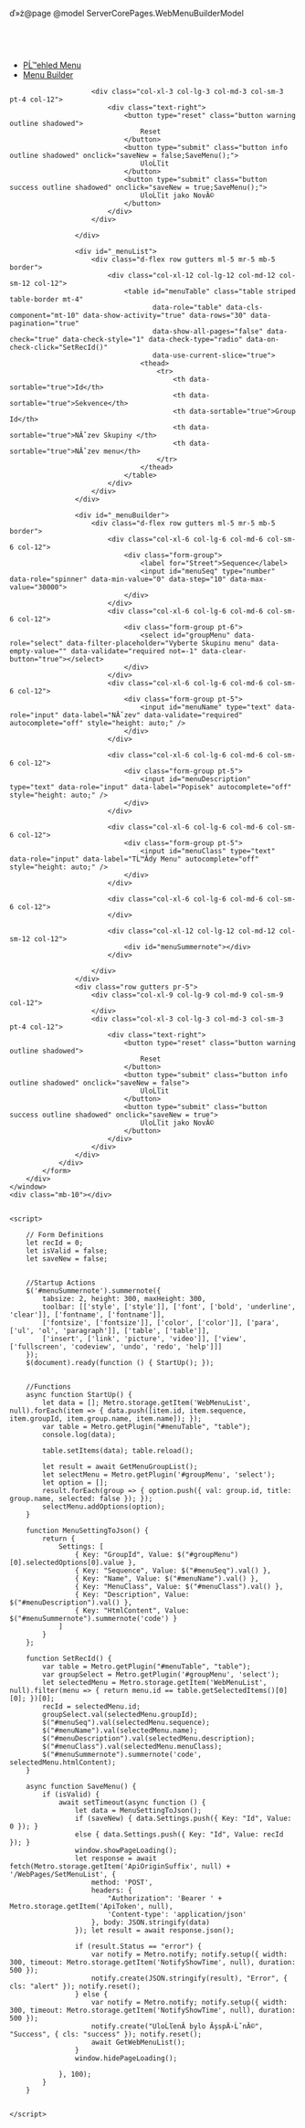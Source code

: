 ﻿ď»ż@page 
@model ServerCorePages.WebMenuBuilderModel



<div class="text-center mb-4 pb-5">
    <window style="position: relative; top: 60px;">
        <div id="TogglePanelBackground" class="panel" style="min-height: 700px;">
            <form class="form1" data-role="validator" action="javascript:" data-on-submit="isValid = true;"
                  data-interactive-check="true" autocomplete="off" data-on-error="isValid = false;">
                <div class="d-block">
                    <div class="d-flex row gutters mr-4">
                        <div class="col-xl-9 col-lg-9 col-md-9 col-sm-9 col-9 pl-5 pt-5 mb-0">
                            <ul data-role="tabs" data-expand="true" data-tabs-type="text" data-on-tab="">
                                <li id="menuListMenu" class="fg-black"><a href="#_menuList">PĹ™ehled Menu</a></li>
                                <li id="menuBuilderMenu" class="fg-black "><a href="#_menuBuilder">Menu Builder</a></li>
                            </ul>
                        </div>

                        <div class="col-xl-3 col-lg-3 col-md-3 col-sm-3 pt-4 col-12">
                            <div class="text-right">
                                <button type="reset" class="button warning outline shadowed">
                                    Reset
                                </button>
                                <button type="submit" class="button info outline shadowed" onclick="saveNew = false;SaveMenu();">
                                    UloĹľit
                                </button>
                                <button type="submit" class="button success outline shadowed" onclick="saveNew = true;SaveMenu();">
                                    UloĹľit jako NovĂ©
                                </button>
                            </div>
                        </div>

                    </div>

                    <div id="_menuList">
                        <div class="d-flex row gutters ml-5 mr-5 mb-5 border">
                            <div class="col-xl-12 col-lg-12 col-md-12 col-sm-12 col-12">
                                <table id="menuTable" class="table striped table-border mt-4"
                                       data-role="table" data-cls-component="mt-10" data-show-activity="true" data-rows="30" data-pagination="true"
                                       data-show-all-pages="false" data-check="true" data-check-style="1" data-check-type="radio" data-on-check-click="SetRecId()"
                                       data-use-current-slice="true">
                                    <thead>
                                        <tr>
                                            <th data-sortable="true">Id</th>
                                            <th data-sortable="true">Sekvence</th>
                                            <th data-sortable="true">Group Id</th>
                                            <th data-sortable="true">NĂˇzev Skupiny </th>
                                            <th data-sortable="true">NĂˇzev menu</th>
                                        </tr>
                                    </thead>
                                </table>
                            </div>
                        </div>
                    </div>

                    <div id="_menuBuilder">
                        <div class="d-flex row gutters ml-5 mr-5 mb-5 border">
                            <div class="col-xl-6 col-lg-6 col-md-6 col-sm-6 col-12">
                                <div class="form-group">
                                    <label for="Street">Sequence</label>
                                    <input id="menuSeq" type="number" data-role="spinner" data-min-value="0" data-step="10" data-max-value="30000">
                                </div>
                            </div>
                            <div class="col-xl-6 col-lg-6 col-md-6 col-sm-6 col-12">
                                <div class="form-group pt-6">
                                    <select id="groupMenu" data-role="select" data-filter-placeholder="Vyberte Skupinu menu" data-empty-value="" data-validate="required not=-1" data-clear-button="true"></select>
                                </div>
                            </div>
                            <div class="col-xl-6 col-lg-6 col-md-6 col-sm-6 col-12">
                                <div class="form-group pt-5">
                                    <input id="menuName" type="text" data-role="input" data-label="NĂˇzev" data-validate="required" autocomplete="off" style="height: auto;" />
                                </div>
                            </div>

                            <div class="col-xl-6 col-lg-6 col-md-6 col-sm-6 col-12">
                                <div class="form-group pt-5">
                                    <input id="menuDescription" type="text" data-role="input" data-label="Popisek" autocomplete="off" style="height: auto;" />
                                </div>
                            </div>

                            <div class="col-xl-6 col-lg-6 col-md-6 col-sm-6 col-12">
                                <div class="form-group pt-5">
                                    <input id="menuClass" type="text" data-role="input" data-label="TĹ™Ă­dy Menu" autocomplete="off" style="height: auto;" />
                                </div>
                            </div>

                            <div class="col-xl-6 col-lg-6 col-md-6 col-sm-6 col-12">
                            </div>

                            <div class="col-xl-12 col-lg-12 col-md-12 col-sm-12 col-12">
                                <div id="menuSummernote"></div>
                            </div>

                        </div>
                    </div>
                    <div class="row gutters pr-5">
                        <div class="col-xl-9 col-lg-9 col-md-9 col-sm-9 col-12">
                        </div>
                        <div class="col-xl-3 col-lg-3 col-md-3 col-sm-3 pt-4 col-12">
                            <div class="text-right">
                                <button type="reset" class="button warning outline shadowed">
                                    Reset
                                </button>
                                <button type="submit" class="button info outline shadowed" onclick="saveNew = false">
                                    UloĹľit
                                </button>
                                <button type="submit" class="button success outline shadowed" onclick="saveNew = true">
                                    UloĹľit jako NovĂ©
                                </button>
                            </div>
                        </div>
                    </div>
                </div>
            </form>
        </div>
    </window>
    <div class="mb-10"></div>

 
    <script>

        // Form Definitions
        let recId = 0;
        let isValid = false;
        let saveNew = false;


        //Startup Actions
        $('#menuSummernote').summernote({
            tabsize: 2, height: 300, maxHeight: 300,
            toolbar: [['style', ['style']], ['font', ['bold', 'underline', 'clear']], ['fontname', ['fontname']],
            ['fontsize', ['fontsize']], ['color', ['color']], ['para', ['ul', 'ol', 'paragraph']], ['table', ['table']],
            ['insert', ['link', 'picture', 'video']], ['view', ['fullscreen', 'codeview', 'undo', 'redo', 'help']]]
        });
        $(document).ready(function () { StartUp(); });


        //Functions
        async function StartUp() {
            let data = []; Metro.storage.getItem('WebMenuList', null).forEach(item => { data.push([item.id, item.sequence, item.groupId, item.group.name, item.name]); });
            var table = Metro.getPlugin("#menuTable", "table");
            console.log(data);
        
            table.setItems(data); table.reload();

            let result = await GetMenuGroupList();
            let selectMenu = Metro.getPlugin('#groupMenu', 'select');
            let option = [];
            result.forEach(group => { option.push({ val: group.id, title: group.name, selected: false }); });
            selectMenu.addOptions(option);
        }

        function MenuSettingToJson() {
            return {
                Settings: [
                    { Key: "GroupId", Value: $("#groupMenu")[0].selectedOptions[0].value },
                    { Key: "Sequence", Value: $("#menuSeq").val() },
                    { Key: "Name", Value: $("#menuName").val() },
                    { Key: "MenuClass", Value: $("#menuClass").val() },
                    { Key: "Description", Value: $("#menuDescription").val() },
                    { Key: "HtmlContent", Value: $("#menuSummernote").summernote('code') }
                ]
            }
        };

        function SetRecId() {
            var table = Metro.getPlugin("#menuTable", "table");
            var groupSelect = Metro.getPlugin('#groupMenu', 'select');
            let selectedMenu = Metro.storage.getItem('WebMenuList', null).filter(menu => { return menu.id == table.getSelectedItems()[0][0]; })[0];
            recId = selectedMenu.id;
            groupSelect.val(selectedMenu.groupId);
            $("#menuSeq").val(selectedMenu.sequence);
            $("#menuName").val(selectedMenu.name);
            $("#menuDescription").val(selectedMenu.description);
            $("#menuClass").val(selectedMenu.menuClass);
            $("#menuSummernote").summernote('code', selectedMenu.htmlContent);
        }

        async function SaveMenu() {
            if (isValid) {
                await setTimeout(async function () {
                    let data = MenuSettingToJson();
                    if (saveNew) { data.Settings.push({ Key: "Id", Value: 0 }); }
                    else { data.Settings.push({ Key: "Id", Value: recId }); }
                    window.showPageLoading();
                    let response = await fetch(Metro.storage.getItem('ApiOriginSuffix', null) + '/WebPages/SetMenuList', {
                        method: 'POST',
                        headers: {
                            "Authorization": 'Bearer ' + Metro.storage.getItem('ApiToken', null),
                            'Content-type': 'application/json'
                        }, body: JSON.stringify(data)
                    }); let result = await response.json();

                    if (result.Status == "error") {
                        var notify = Metro.notify; notify.setup({ width: 300, timeout: Metro.storage.getItem('NotifyShowTime', null), duration: 500 });
                        notify.create(JSON.stringify(result), "Error", { cls: "alert" }); notify.reset();
                    } else {
                        var notify = Metro.notify; notify.setup({ width: 300, timeout: Metro.storage.getItem('NotifyShowTime', null), duration: 500 });
                        notify.create("UloĹľenĂ­ bylo ĂşspÄ›ĹˇnĂ©", "Success", { cls: "success" }); notify.reset();
                        await GetWebMenuList();
                    }
                    window.hidePageLoading();

                }, 100);
            }
        }


    </script>
</div>
